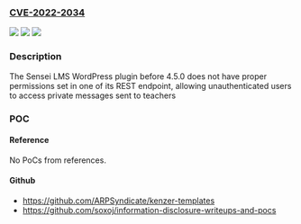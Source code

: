 ### [CVE-2022-2034](https://cve.mitre.org/cgi-bin/cvename.cgi?name=CVE-2022-2034)
![](https://img.shields.io/static/v1?label=Product&message=Sensei%20LMS&color=blue)
![](https://img.shields.io/static/v1?label=Version&message=0%3C%204.5.0%20&color=brighgreen)
![](https://img.shields.io/static/v1?label=Vulnerability&message=CWE-639%20Authorization%20Bypass%20Through%20User-Controlled%20Key&color=brighgreen)

### Description

The Sensei LMS WordPress plugin before 4.5.0 does not have proper permissions set in one of its REST endpoint, allowing unauthenticated users to access private messages sent to teachers

### POC

#### Reference
No PoCs from references.

#### Github
- https://github.com/ARPSyndicate/kenzer-templates
- https://github.com/soxoj/information-disclosure-writeups-and-pocs

